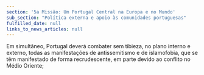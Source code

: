```yaml
---
section: '5a Missão: Um Portugal Central na Europa e no Mundo'
sub_section: "Política externa e apoio às comunidades portuguesas"
fulfilled_date: null
links_to_news_articles: null
---
```


Em simultâneo, Portugal deverá combater sem tibieza, no plano interno e externo, todas as manifestações de antissemitismo e de islamofobia, que se têm manifestado de forma recrudescente, em parte devido ao conflito no Médio Oriente;